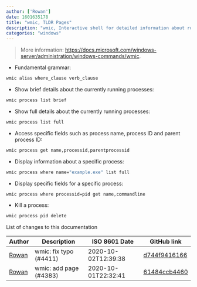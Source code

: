 ```yaml
---
author: ['Rowan']
date: 1601635178
title: "wmic, TLDR Pages"
description: "wmic, Interactive shell for detailed information about running processes."
categories: "windows"
---
```

> More information: <https://docs.microsoft.com/windows-server/administration/windows-commands/wmic>.

- Fundamental grammar:

```bash
wmic alias where_clause verb_clause
```

- Show brief details about the currently running processes:

```bash
wmic process list brief
```

- Show full details about the currently running processes:

```bash
wmic process list full
```

- Access specific fields such as process name, process ID and parent process ID:

```bash
wmic process get name,processid,parentprocessid
```

- Display information about a specific process:

```bash
wmic process where name="example.exe" list full
```

- Display specific fields for a specific process:

```bash
wmic process where processid=pid get name,commandline
```

- Kill a process:

```bash
wmic process pid delete
```
List of changes to this documentation


Author | Description | ISO 8601 Date | GitHub link
------|-----|-----|-----
[Rowan](mailto:42702037+Rowanyeet@users.noreply.github.com) | wmic: fix typo (#4411) | 2020-10-02T12:39:38 | [d744f9416166](https://github.com/tldr-pages/tldr/commit/d744f94161665fbfba4e8a6ec7b0e3643d38bd38)
[Rowan](mailto:42702037+Rowanyeet@users.noreply.github.com) | wmic: add page (#4383) | 2020-10-01T22:32:41 | [61484ccb4460](https://github.com/tldr-pages/tldr/commit/61484ccb44600c4ce1948bb39cc7c7a678a722b8)

